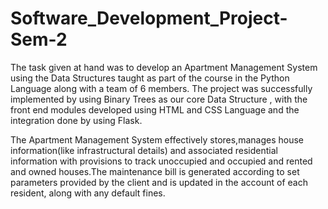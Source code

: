 # Software_Development_Project-Sem-2

The task given at hand was to develop an Apartment Management System using the Data Structures taught as part of the course in the Python Language along
with a team of 6 members. The project was successfully implemented by using Binary Trees as our core Data Structure , with the front end modules
developed using HTML and CSS Language and the integration done by using Flask.

The Apartment Management System effectively stores,manages house information(like infrastructural details) and associated residential information
with provisions to track unoccupied and occupied and rented and owned houses.The maintenance bill is generated according to set parameters provided
by the client and is updated in the account of each resident, along with any default fines.
